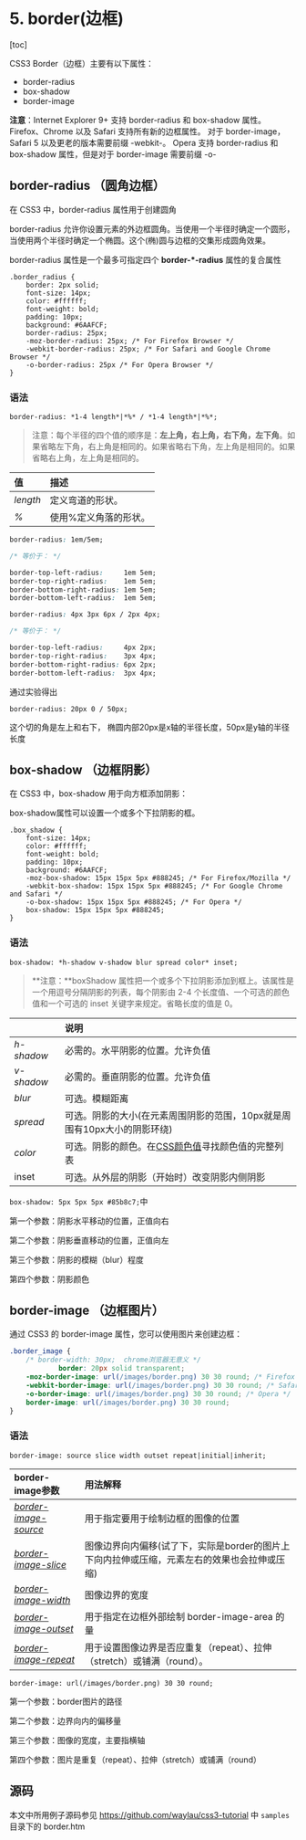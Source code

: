 # 5. border(边框)

[toc]

CSS3 Border（边框）主要有以下属性：

* border-radius
* box-shadow
* border-image

**注意**：Internet Explorer 9+ 支持 border-radius 和 box-shadow 属性。Firefox、Chrome 以及 Safari 支持所有新的边框属性。
对于 border-image，Safari 5 以及更老的版本需要前缀 -webkit-。
Opera 支持 border-radius 和 box-shadow 属性，但是对于 border-image 需要前缀 -o-

## border-radius （圆角边框）

在 CSS3 中，border-radius 属性用于创建圆角

border-radius 允许你设置元素的外边框圆角。当使用一个半径时确定一个圆形，当使用两个半径时确定一个椭圆。这个(椭)圆与边框的交集形成圆角效果。

border-radius 属性是一个最多可指定四个 **border-\*-radius** 属性的复合属性

	.border_radius {
	    border: 2px solid;
	    font-size: 14px;
	    color: #ffffff;
	    font-weight: bold;
	    padding: 10px;
	    background: #6AAFCF;
	    border-radius: 25px;
	    -moz-border-radius: 25px; /* For Firefox Browser */
	    -webkit-border-radius: 25px; /* For Safari and Google Chrome Browser */
	    -o-border-radius: 25px /* For Opera Browser */
	}

### 语法

`border-radius: *1-4 length*|*%* / *1-4 length*|*%*;`

> 注意：每个半径的四个值的顺序是：**左上角，右上角，右下角，左下角**。如果省略左下角，右上角是相同的。如果省略右下角，左上角是相同的。如果省略右上角，左上角是相同的。

| 值       | 描述                  |
| :------- | :-------------------- |
| *length* | 定义弯道的形状。      |
| *%*      | 使用%定义角落的形状。 |



```css
border-radius: 1em/5em;

/* 等价于： */

border-top-left-radius:     1em 5em;
border-top-right-radius:    1em 5em;
border-bottom-right-radius: 1em 5em;
border-bottom-left-radius:  1em 5em;
```



```css
border-radius: 4px 3px 6px / 2px 4px;

/* 等价于： */

border-top-left-radius:     4px 2px;
border-top-right-radius:    3px 4px;
border-bottom-right-radius: 6px 2px;
border-bottom-left-radius:  3px 4px;
```



通过实验得出

`border-radius: 20px 0 / 50px;`

这个切的角是左上和右下， 椭圆内部20px是x轴的半径长度，50px是y轴的半径长度



## box-shadow （边框阴影）

在 CSS3 中，box-shadow 用于向方框添加阴影：

box-shadow属性可以设置一个或多个下拉阴影的框。

    .box_shadow {
        font-size: 14px;
        color: #ffffff;
        font-weight: bold;
        padding: 10px;
        background: #6AAFCF;
        -moz-box-shadow: 15px 15px 5px #888245; /* For Firefox/Mozilla */
        -webkit-box-shadow: 15px 15px 5px #888245; /* For Google Chrome and Safari */
        -o-box-shadow: 15px 15px 5px #888245; /* For Opera */
        box-shadow: 15px 15px 5px #888245;
    }

### 语法

`box-shadow: *h-shadow v-shadow blur spread color* inset;`

> **注意：**boxShadow 属性把一个或多个下拉阴影添加到框上。该属性是一个用逗号分隔阴影的列表，每个阴影由 2-4 个长度值、一个可选的颜色值和一个可选的 inset 关键字来规定。省略长度的值是 0。

|            | 说明                                                                                                     |
| :--------- | :------------------------------------------------------------------------------------------------------- |
| *h-shadow* | 必需的。水平阴影的位置。允许负值                                                                         |
| *v-shadow* | 必需的。垂直阴影的位置。允许负值                                                                         |
| *blur*     | 可选。模糊距离                                                                                           |
| *spread*   | 可选。阴影的大小(在元素周围阴影的范围，10px就是周围有10px大小的阴影环绕)                                 |
| *color*    | 可选。阴影的颜色。在[CSS颜色值](https://www.runoob.com/cssref/css_colors_legal.aspx)寻找颜色值的完整列表 |
| inset      | 可选。从外层的阴影（开始时）改变阴影内侧阴影                                                             |



`box-shadow: 5px 5px 5px #85b8c7;`中

第一个参数：阴影水平移动的位置，正值向右

第二个参数：阴影垂直移动的位置，正值向左

第三个参数：阴影的模糊（blur）程度

第四个参数：阴影颜色



## border-image （边框图片）

通过 CSS3 的 border-image 属性，您可以使用图片来创建边框：

```css
.border_image {
    /* border-width: 30px;  chrome浏览器无意义 */
            border: 20px solid transparent;
    -moz-border-image: url(/images/border.png) 30 30 round; /* Firefox */
    -webkit-border-image: url(/images/border.png) 30 30 round; /* Safari and Chrome */
    -o-border-image: url(/images/border.png) 30 30 round; /* Opera */
    border-image: url(/images/border.png) 30 30 round;
}
```

### 语法

`border-image: source slice width outset repeat|initial|inherit;`

| border-image参数                                                                        | 用法解释                                                                                     |
| :-------------------------------------------------------------------------------------- | :------------------------------------------------------------------------------------------- |
| *[border-image-source](https://www.runoob.com/cssref/css3-pr-border-image-source.html)* | 用于指定要用于绘制边框的图像的位置                                                           |
| *[border-image-slice](https://www.runoob.com/cssref/css3-pr-border-image-slice.html)*   | 图像边界向内偏移(试了下，实际是border的图片上下向内拉伸或压缩，元素左右的效果也会拉伸或压缩) |
| *[border-image-width](https://www.runoob.com/cssref/css3-pr-border-image-width.html)*   | 图像边界的宽度                                                                               |
| *[border-image-outset](https://www.runoob.com/cssref/css3-pr-border-image-outset.html)* | 用于指定在边框外部绘制 border-image-area 的量                                                |
| *[border-image-repeat](https://www.runoob.com/cssref/css3-pr-border-image-repeat.html)* | 用于设置图像边界是否应重复（repeat）、拉伸（stretch）或铺满（round）。                       |

`border-image: url(/images/border.png) 30 30 round;`

第一个参数：border图片的路径

第二个参数：边界向内的偏移量

第三个参数：图像的宽度，主要指横轴

第四个参数：图片是重复（repeat）、拉伸（stretch）或铺满（round）

## 源码

本文中所用例子源码参见
<https://github.com/waylau/css3-tutorial> 中 `samples` 目录下的 border.htm